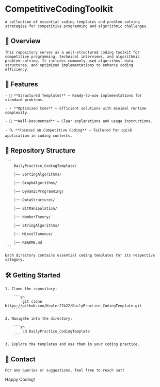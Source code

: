 # CompetitiveCodingToolkit

    A collection of essential coding templates and problem-solving strategies for competitive programming and algorithmic challenges.

## 📌 Overview

    This repository serves as a well-structured coding toolkit for competitive programming, technical interviews, and algorithmic problem-solving. It includes commonly used algorithms, data structures, and optimized implementations to enhance coding efficiency.

## 🚀 Features

    - 📂 **Structured Templates** – Ready-to-use implementations for standard problems.

    - ⚡ **Optimized Code** – Efficient solutions with minimal runtime complexity.
    
    - 📘 **Well-Documented** – Clear explanations and usage instructions.

    - 🔍 **Focused on Competitive Coding** – Tailored for quick application in coding contests.

## 📁 Repository Structure

    ```
        DailyPractice_CodingTemplate/
        
        │── SortingAlgorithms/

        │── GraphAlgorithms/

        │── DynamicProgramming/
        
        │── DataStructures/

        │── BitManipulation/
        
        │── NumberTheory/

        │── StringAlgorithms/

        │── Miscellaneous/

        │── README.md
    ```
    
    Each directory contains essential coding templates for its respective category.

## 🛠️ Getting Started

    1. Clone the repository:
   
        ```sh
            git clone https://github.com/Kepler22b22/DailyPractice_CodingTemplate.git
        ```

    2. Navigate into the directory:
        
        ```sh
            cd DailyPractice_CodingTemplate
        ```

    3. Explore the templates and use them in your coding practice.

## 📧 Contact
    
    For any queries or suggestions, feel free to reach out!

Happy Coding!